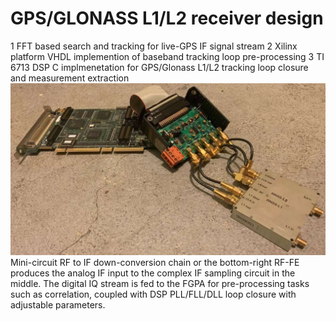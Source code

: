 # GPS/GLONASS L1/L2 receiver design
1 FFT based search and tracking for live-GPS IF signal stream
2 Xilinx platform VHDL implemention of baseband tracking loop pre-processing
3 TI 6713 DSP C implmenetation for GPS/Glonass L1/L2 tracking loop closure and measurement extraction
<img src="doc/img/systemSetup.jpg" width="600">
Mini-circuit RF to IF down-conversion chain or the bottom-right RF-FE produces the analog IF input to the complex IF sampling circuit in the middle. The digital IQ stream is fed to the FGPA for pre-processing tasks such as correlation, coupled with DSP PLL/FLL/DLL loop closure with adjustable parameters.
